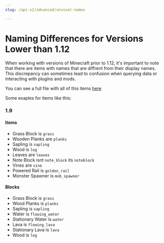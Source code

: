 ```yaml
---
slug: /api-v2/advanced/unusual-names

---
```


# Naming Differences for Versions Lower than 1.12

When working with versions of Minecraft prior to 1.12, it's important to note that there are items with names that are diffrent from their display names. This discrepancy can sometimes lead to confusion when querying data or interacting with plugins and mods.

You can see a full file with all of this items [here](https://github.com/PetarMc1/Minecraft-Items-API-v2/blob/master/Unusual%20Names.%2Cmd)

Some exaples for items like this:

### 1.9

#### Items
- Grass Block is `grass`
- Wooden Planks are `planks`
- Sapling is `sapling`
- Wood is `log`
- Leaves are `leaves`
- Note Block isnt `note_block` its `noteblock`
- Vines are `vine`
- Powered Rail is `golden_rail`
- Monster Spawner is `mob_spawner`

#### Blocks
- Grass Block is `grass`
- Wood Planks is `planks`
- Sapling is `sapling`
- Water is `flowing_water`
- Stationary Water is `water`
- Lava is `flowing_lava` 
- Stationary Lava is `lava`
- Wood is `log`
